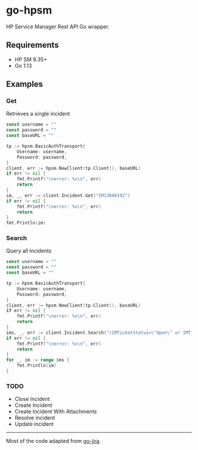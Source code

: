 # go-hpsm

HP Service Manager Rest API Go wrapper.

## Requirements

* HP SM 9.35+
* Go 1.13

## Examples

### Get

Retrieves a single incident

``` go
const username = ""
const password = ""
const baseURL = ""

tp := hpsm.BasicAuthTransport{
    Username: username,
    Password: password,
}
client, err := hpsm.NewClient(tp.Client(), baseURL)
if err != nil {
    fmt.Printf("\nerror: %v\n", err)
    return
}
im, _, err := client.Incident.Get("IM13696192")
if err != nil {
    fmt.Printf("\nerror: %v\n", err)
    return
}
fmt.Println(im)
```

### Search

Query all incidents 

``` go
const username = ""
const password = ""
const baseURL = ""

tp := hpsm.BasicAuthTransport{
    Username: username,
    Password: password,
}
client, err := hpsm.NewClient(tp.Client(), baseURL)
if err != nil {
    fmt.Printf("\nerror: %v\n", err)
    return
}
ims, _, err := client.Incident.Search("(IMTicketStatus=\"Open\" or IMTicketStatus=\"Reopened\" or IMTicketStatus=\"Work in progress\")", nil)
if err != nil {
    fmt.Printf("\nerror: %v\n", err)
    return
}
for _, im := range ims {
    fmt.Println(im)
}
```

### TODO

* Close Incident
* Create Incident
* Create Incident With Attachments
* Resolve incident
* Update incident

---

Most of the code adapted from [go-jira](https://github.com/andygrunwald/go-jira).